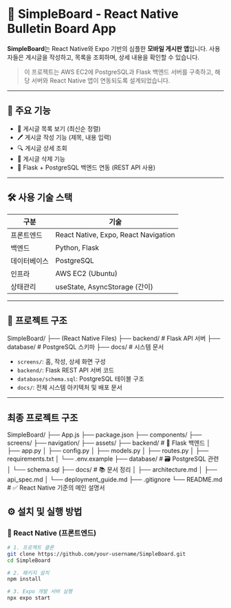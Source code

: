 # 📝 SimpleBoard - React Native Bulletin Board App

**SimpleBoard**는 React Native와 Expo 기반의 심플한 **모바일 게시판 앱**입니다. 사용자들은 게시글을 작성하고, 목록을 조회하며, 상세 내용을 확인할 수 있습니다.

> 이 프로젝트는 AWS EC2에 PostgreSQL과 Flask 백엔드 서버를 구축하고, 해당 서버와 React Native 앱이 연동되도록 설계되었습니다.

---

## 🚀 주요 기능

- 📄 게시글 목록 보기 (최신순 정렬)
- 🖊️ 게시글 작성 기능 (제목, 내용 입력)
- 🔍 게시글 상세 조회
- 🧹 게시글 삭제 기능
- 🔗 Flask + PostgreSQL 백엔드 연동 (REST API 사용)

---

## 🛠️ 사용 기술 스택

| 구분 | 기술 |
|------|------|
| 프론트엔드 | React Native, Expo, React Navigation |
| 백엔드 | Python, Flask |
| 데이터베이스 | PostgreSQL |
| 인프라 | AWS EC2 (Ubuntu) |
| 상태관리 | useState, AsyncStorage (간이) |

---

## 📁 프로젝트 구조

SimpleBoard/
├── (React Native Files)
├── backend/ # Flask API 서버
├── database/ # PostgreSQL 스키마
├── docs/ # 시스템 문서

- `screens/`: 홈, 작성, 상세 화면 구성
- `backend/`: Flask REST API 서버 코드
- `database/schema.sql`: PostgreSQL 테이블 구조
- `docs/`: 전체 시스템 아키텍처 및 배포 문서

---

## 최종 프로젝트 구조

SimpleBoard/
├── App.js
├── package.json
├── components/
├── screens/
├── navigation/
├── assets/
├── backend/                  # 🐍 Flask 백엔드
│   ├── app.py
│   ├── config.py
│   ├── models.py
│   ├── routes.py
│   ├── requirements.txt
│   └── .env.example
├── database/                 # 🗃️ PostgreSQL 관련
│   └── schema.sql
├── docs/                     # 📚 문서 정리
│   ├── architecture.md
│   ├── api_spec.md
│   └── deployment_guide.md
├── .gitignore
└── README.md                 # ✅ React Native 기준의 메인 설명서

## ⚙️ 설치 및 실행 방법

### 📱 React Native (프론트엔드)

```bash
# 1. 프로젝트 클론
git clone https://github.com/your-username/SimpleBoard.git
cd SimpleBoard

# 2. 패키지 설치
npm install

# 3. Expo 개발 서버 실행
npx expo start
